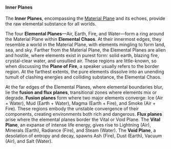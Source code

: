 #### Inner Planes

The **Inner Planes**, encompassing the [Material Plane](#Material_Plane_the_material_plane) and its echoes, provide the raw elemental substance for all worlds.

The four **Elemental Planes**—Air, Earth, Fire, and Water—form a ring around the Material Plane within **Elemental Chaos**.
At their innermost edges, they resemble a world in the Material Plane, with elements mingling to form land, sea, and sky.
Farther from the Material Plane, the Elemental Planes are alien and hostile, where elements exist in purest form: solid earth, blazing fire, crystal-clear water, and unsullied air.
These regions are little-known, so when discussing the **Plane of Fire**, a speaker usually refers to the border region.
At the farthest extents, the pure elements dissolve into an unending tumult of clashing energies and colliding substance, the Elemental Chaos.

At the far edges of the Elemental Planes, where elemental boundaries blur, lie the **fusion and flux planes**, transitional zones where elements mix or degrade.
**Fusion planes** form where two major elements converge: Ice (Air + Water), Mud (Earth + Water), Magma (Earth + Fire), and Smoke (Air + Fire).
These regions embody the unstable convergence of their components, creating environments both rich and dangerous.
**Flux planes** arise where the elemental planes border the Vital or Void Plane.
The **Vital Plane**, an expanse of intense life energy, gives rise to Lightning (Air), Minerals (Earth), Radiance (Fire), and Steam (Water).
The **Void Plane**, a desolation of entropy and decay, spawns Ash (Fire), Dust (Earth), Vacuum (Air), and Salt (Water).
